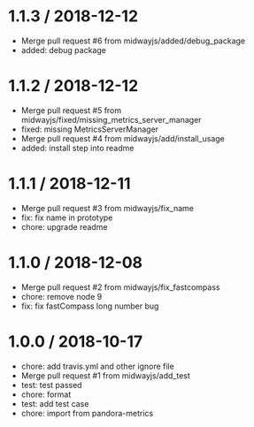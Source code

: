 
1.1.3 / 2018-12-12
==================

  * Merge pull request #6 from midwayjs/added/debug_package
  * added: debug package

1.1.2 / 2018-12-12
==================

  * Merge pull request #5 from midwayjs/fixed/missing_metrics_server_manager
  * fixed: missing MetricsServerManager
  * Merge pull request #4 from midwayjs/add/install_usage
  * added: install step into readme

1.1.1 / 2018-12-11
===================

  * Merge pull request #3 from midwayjs/fix_name
  * fix: fix name in prototype
  * chore: upgrade readme

1.1.0 / 2018-12-08
==================

  * Merge pull request #2 from midwayjs/fix_fastcompass
  * chore: remove node 9
  * fix: fix fastCompass long number bug

1.0.0 / 2018-10-17
==================

  * chore: add travis.yml and other ignore file
  * Merge pull request #1 from midwayjs/add_test
  * test: test passed
  * chore: format
  * test: add test case
  * chore: import from pandora-metrics
